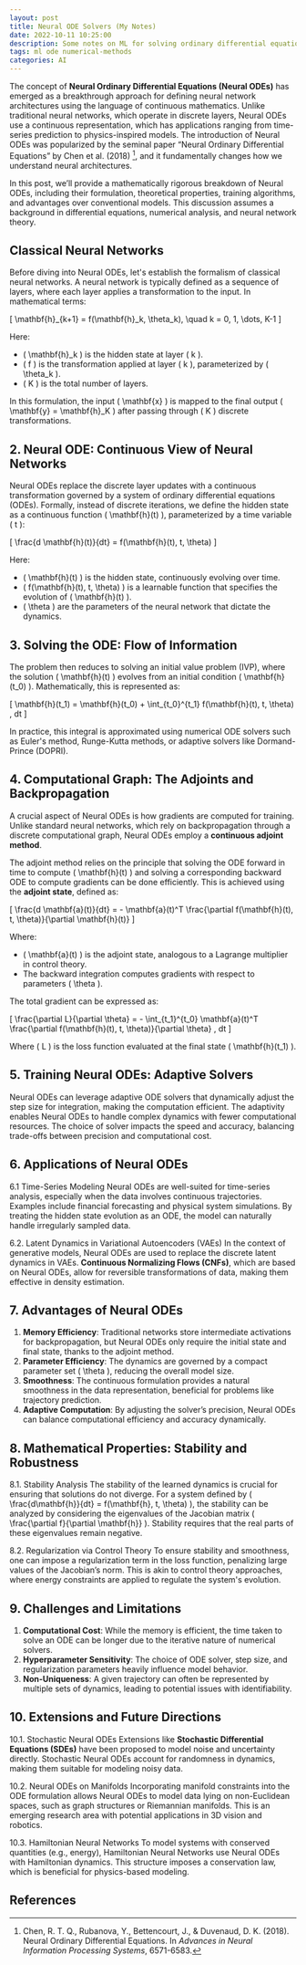 ```yaml
---
layout: post
title: Neural ODE Solvers (My Notes)
date: 2022-10-11 10:25:00
description: Some notes on ML for solving ordinary differential equations. 
tags: ml ode numerical-methods 
categories: AI
---
```




The concept of **Neural Ordinary Differential Equations (Neural ODEs)** has emerged as a breakthrough approach for defining neural network architectures using the language of continuous mathematics. Unlike traditional neural networks, which operate in discrete layers, Neural ODEs use a continuous representation, which has applications ranging from time-series prediction to physics-inspired models. The introduction of Neural ODEs was popularized by the seminal paper “Neural Ordinary Differential Equations” by Chen et al. (2018) [^1], and it fundamentally changes how we understand neural architectures.

In this post, we’ll provide a mathematically rigorous breakdown of Neural ODEs, including their formulation, theoretical properties, training algorithms, and advantages over conventional models. This discussion assumes a background in differential equations, numerical analysis, and neural network theory.

##  Classical Neural Networks

Before diving into Neural ODEs, let's establish the formalism of classical neural networks. A neural network is typically defined as a sequence of layers, where each layer applies a transformation to the input. In mathematical terms:

\[
\mathbf{h}_{k+1} = f(\mathbf{h}_k, \theta_k), \quad k = 0, 1, \dots, K-1
\]

Here:
- \( \mathbf{h}_k \) is the hidden state at layer \( k \).
- \( f \) is the transformation applied at layer \( k \), parameterized by \( \theta_k \).
- \( K \) is the total number of layers.

In this formulation, the input \( \mathbf{x} \) is mapped to the final output \( \mathbf{y} = \mathbf{h}_K \) after passing through \( K \) discrete transformations.

## 2. Neural ODE: Continuous View of Neural Networks

Neural ODEs replace the discrete layer updates with a continuous transformation governed by a system of ordinary differential equations (ODEs). Formally, instead of discrete iterations, we define the hidden state as a continuous function \( \mathbf{h}(t) \), parameterized by a time variable \( t \):

\[
\frac{d \mathbf{h}(t)}{dt} = f(\mathbf{h}(t), t, \theta)
\]

Here:
- \( \mathbf{h}(t) \) is the hidden state, continuously evolving over time.
- \( f(\mathbf{h}(t), t, \theta) \) is a learnable function that specifies the evolution of \( \mathbf{h}(t) \).
- \( \theta \) are the parameters of the neural network that dictate the dynamics.

## 3. Solving the ODE: Flow of Information

The problem then reduces to solving an initial value problem (IVP), where the solution \( \mathbf{h}(t) \) evolves from an initial condition \( \mathbf{h}(t_0) \). Mathematically, this is represented as:

\[
\mathbf{h}(t_1) = \mathbf{h}(t_0) + \int_{t_0}^{t_1} f(\mathbf{h}(t), t, \theta) \, dt
\]

In practice, this integral is approximated using numerical ODE solvers such as Euler's method, Runge-Kutta methods, or adaptive solvers like Dormand-Prince (DOPRI).

## 4. Computational Graph: The Adjoints and Backpropagation

A crucial aspect of Neural ODEs is how gradients are computed for training. Unlike standard neural networks, which rely on backpropagation through a discrete computational graph, Neural ODEs employ a **continuous adjoint method**.

The adjoint method relies on the principle that solving the ODE forward in time to compute \( \mathbf{h}(t) \) and solving a corresponding backward ODE to compute gradients can be done efficiently. This is achieved using the **adjoint state**, defined as:

\[
\frac{d \mathbf{a}(t)}{dt} = - \mathbf{a}(t)^T \frac{\partial f(\mathbf{h}(t), t, \theta)}{\partial \mathbf{h}(t)}
\]

Where:
- \( \mathbf{a}(t) \) is the adjoint state, analogous to a Lagrange multiplier in control theory.
- The backward integration computes gradients with respect to parameters \( \theta \).

The total gradient can be expressed as:

\[
\frac{\partial L}{\partial \theta} = - \int_{t_1}^{t_0} \mathbf{a}(t)^T \frac{\partial f(\mathbf{h}(t), t, \theta)}{\partial \theta} \, dt
\]

Where \( L \) is the loss function evaluated at the final state \( \mathbf{h}(t_1) \).

## 5. Training Neural ODEs: Adaptive Solvers

Neural ODEs can leverage adaptive ODE solvers that dynamically adjust the step size for integration, making the computation efficient. The adaptivity enables Neural ODEs to handle complex dynamics with fewer computational resources. The choice of solver impacts the speed and accuracy, balancing trade-offs between precision and computational cost.

## 6. Applications of Neural ODEs

6.1 Time-Series Modeling
Neural ODEs are well-suited for time-series analysis, especially when the data involves continuous trajectories. Examples include financial forecasting and physical system simulations. By treating the hidden state evolution as an ODE, the model can naturally handle irregularly sampled data.

6.2. Latent Dynamics in Variational Autoencoders (VAEs)
In the context of generative models, Neural ODEs are used to replace the discrete latent dynamics in VAEs. **Continuous Normalizing Flows (CNFs)**, which are based on Neural ODEs, allow for reversible transformations of data, making them effective in density estimation.

## 7. Advantages of Neural ODEs

1. **Memory Efficiency**: Traditional networks store intermediate activations for backpropagation, but Neural ODEs only require the initial state and final state, thanks to the adjoint method.
2. **Parameter Efficiency**: The dynamics are governed by a compact parameter set \( \theta \), reducing the overall model size.
3. **Smoothness**: The continuous formulation provides a natural smoothness in the data representation, beneficial for problems like trajectory prediction.
4. **Adaptive Computation**: By adjusting the solver’s precision, Neural ODEs can balance computational efficiency and accuracy dynamically.

## 8. Mathematical Properties: Stability and Robustness

8.1. Stability Analysis
The stability of the learned dynamics is crucial for ensuring that solutions do not diverge. For a system defined by \( \frac{d\mathbf{h}}{dt} = f(\mathbf{h}, t, \theta) \), the stability can be analyzed by considering the eigenvalues of the Jacobian matrix \( \frac{\partial f}{\partial \mathbf{h}} \). Stability requires that the real parts of these eigenvalues remain negative.

 8.2. Regularization via Control Theory
To ensure stability and smoothness, one can impose a regularization term in the loss function, penalizing large values of the Jacobian’s norm. This is akin to control theory approaches, where energy constraints are applied to regulate the system's evolution.

## 9. Challenges and Limitations

1. **Computational Cost**: While the memory is efficient, the time taken to solve an ODE can be longer due to the iterative nature of numerical solvers.
2. **Hyperparameter Sensitivity**: The choice of ODE solver, step size, and regularization parameters heavily influence model behavior.
3. **Non-Uniqueness**: A given trajectory can often be represented by multiple sets of dynamics, leading to potential issues with identifiability.

## 10. Extensions and Future Directions

10.1. Stochastic Neural ODEs
Extensions like **Stochastic Differential Equations (SDEs)** have been proposed to model noise and uncertainty directly. Stochastic Neural ODEs account for randomness in dynamics, making them suitable for modeling noisy data.

10.2. Neural ODEs on Manifolds
Incorporating manifold constraints into the ODE formulation allows Neural ODEs to model data lying on non-Euclidean spaces, such as graph structures or Riemannian manifolds. This is an emerging research area with potential applications in 3D vision and robotics.

10.3. Hamiltonian Neural Networks
To model systems with conserved quantities (e.g., energy), Hamiltonian Neural Networks use Neural ODEs with Hamiltonian dynamics. This structure imposes a conservation law, which is beneficial for physics-based modeling.


## References

[^1]: Chen, R. T. Q., Rubanova, Y., Bettencourt, J., & Duvenaud, D. K. (2018). Neural Ordinary Differential Equations. In *Advances in Neural Information Processing Systems*, 6571-6583.
[^2]: Grathwohl, W., Chen, R. T. Q., Betterncourt, J., Sutskever, I., & Duvenaud, D. K. (2019). FFJORD: Free-form Continuous Dynamics for Scalable Reversible Generative Models. In *International Conference on Learning Representations*.
[^3]: Li, X., Wong, T. L., Chen, R. T. Q., & Duvenaud, D. (2020). Scalable Gradients for Stochastic Differential Equations. In *International Conference on Machine Learning*.

